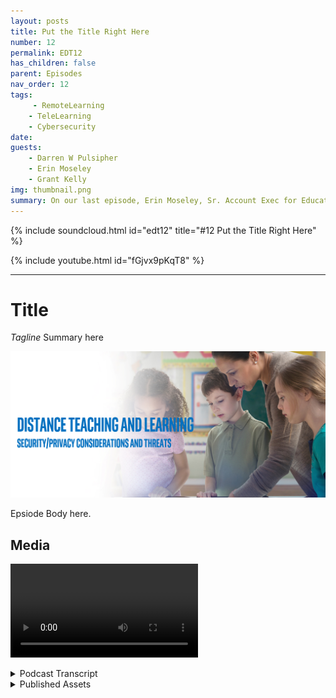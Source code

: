 ```yaml
---
layout: posts
title: Put the Title Right Here
number: 12
permalink: EDT12
has_children: false
parent: Episodes
nav_order: 12
tags:
     - RemoteLearning
    - TeleLearning
    - Cybersecurity
date: 
guests:
    - Darren W Pulsipher
    - Erin Moseley
    - Grant Kelly
img: thumbnail.png
summary: On our last episode, Erin Moseley, Sr. Account Exec for Education at Intel, and Grant Kelly, Solution Architect for Education at Intel joined Darren to talk about the technological challenges and options in distance learning. In this episode, we delve more deeply into privacy and security threats and solutions.
---
```


{% include soundcloud.html id="edt12" title="#12 Put the Title Right Here" %}

{% include youtube.html id="fGjvx9pKqT8" %}

---

# Title

*Tagline*
Summary here

![episode image](./thumbnail.png)

Epsiode Body here.

## Media

<video src='url'></video>

<details>
<summary> Podcast Transcript </summary>


</details>

<details>
<summary> Published Assets </summary>


</details>
